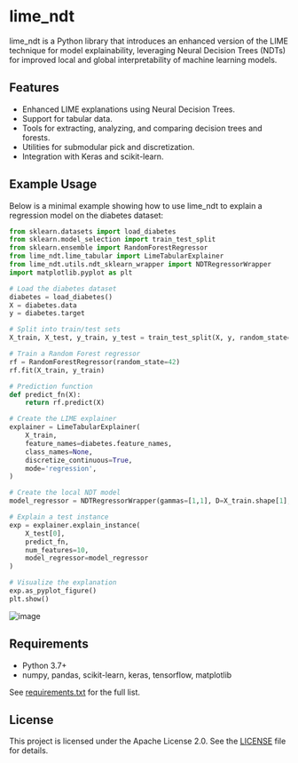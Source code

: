 # lime_ndt

lime_ndt is a Python library that introduces an enhanced version of the LIME technique for model explainability, leveraging Neural Decision Trees (NDTs) for improved local and global interpretability of machine learning models.

## Features

- Enhanced LIME explanations using Neural Decision Trees.
- Support for tabular data.
- Tools for extracting, analyzing, and comparing decision trees and forests.
- Utilities for submodular pick and discretization.
- Integration with Keras and scikit-learn.

## Example Usage

Below is a minimal example showing how to use lime_ndt to explain a regression model on the diabetes dataset:

```python
from sklearn.datasets import load_diabetes
from sklearn.model_selection import train_test_split
from sklearn.ensemble import RandomForestRegressor
from lime_ndt.lime_tabular import LimeTabularExplainer
from lime_ndt.utils.ndt_sklearn_wrapper import NDTRegressorWrapper
import matplotlib.pyplot as plt

# Load the diabetes dataset
diabetes = load_diabetes()
X = diabetes.data
y = diabetes.target

# Split into train/test sets
X_train, X_test, y_train, y_test = train_test_split(X, y, random_state=42)

# Train a Random Forest regressor
rf = RandomForestRegressor(random_state=42)
rf.fit(X_train, y_train)

# Prediction function
def predict_fn(X):
    return rf.predict(X)

# Create the LIME explainer
explainer = LimeTabularExplainer(
    X_train,
    feature_names=diabetes.feature_names,
    class_names=None,
    discretize_continuous=True,
    mode='regression',
)

# Create the local NDT model
model_regressor = NDTRegressorWrapper(gammas=[1,1], D=X_train.shape[1], max_depth=4)

# Explain a test instance
exp = explainer.explain_instance(
    X_test[0],
    predict_fn,
    num_features=10,
    model_regressor=model_regressor
)

# Visualize the explanation
exp.as_pyplot_figure()
plt.show()
```
![image](https://github.com/user-attachments/assets/fbdf4b6e-8c4c-4016-998a-aa71e29e05d9)

## Requirements

- Python 3.7+
- numpy, pandas, scikit-learn, keras, tensorflow, matplotlib

See [requirements.txt](requirements.txt) for the full list.

## License

This project is licensed under the Apache License 2.0. See the [LICENSE](LICENSE) file for details.
